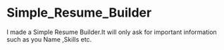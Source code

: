 # Simple_Resume_Builder
I made a Simple Resume Builder.It will only ask for important information such as you Name ,Skills etc.
